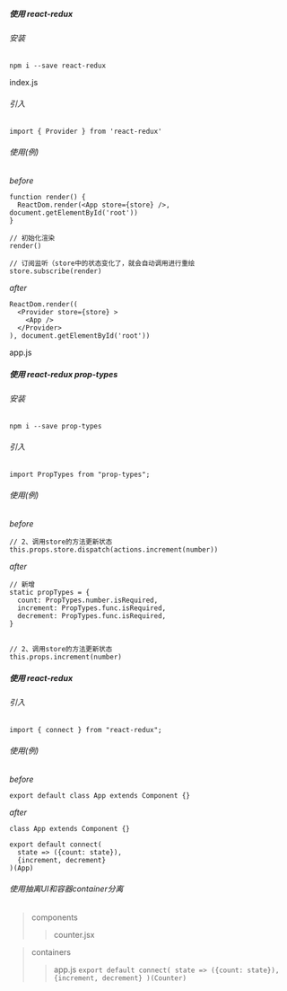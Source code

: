 ##### 使用 react-redux 
###### 安装
`npm i --save react-redux`

index.js
###### 引入
`import { Provider } from 'react-redux'`

###### 使用(例)
*before*
```
function render() {
  ReactDom.render(<App store={store} />, document.getElementById('root'))
}

// 初始化渲染
render()

// 订阅监听（store中的状态变化了，就会自动调用进行重绘
store.subscribe(render)
```
*after*
```
ReactDom.render((
  <Provider store={store} >
    <App />
  </Provider>
), document.getElementById('root'))
```

app.js
##### 使用 react-redux  prop-types
###### 安装
`npm i --save prop-types`

###### 引入
`import PropTypes from "prop-types";`

###### 使用(例)
*before*
```
// 2、调用store的方法更新状态
this.props.store.dispatch(actions.increment(number))
```
*after*
```
// 新增
static propTypes = {
  count: PropTypes.number.isRequired,
  increment: PropTypes.func.isRequired,
  decrement: PropTypes.func.isRequired,
}


// 2、调用store的方法更新状态
this.props.increment(number)

```
##### 使用 react-redux

###### 引入
`import { connect } from "react-redux";`

###### 使用(例)
*before*
```
export default class App extends Component {}
```
*after*
```
class App extends Component {}

export default connect(
  state => ({count: state}),
  {increment, decrement}
)(App)

```

###### *使用抽离UI和容器container分离*
> components
>> counter.jsx

> containers
>> app.js
    ```
    export default connect(
      state => ({count: state}),
      {increment, decrement}
    )(Counter)
    ```


